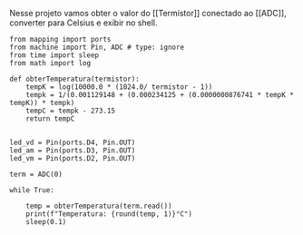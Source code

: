 Nesse projeto vamos obter o valor do [[Termístor]] conectado ao [[ADC]], converter para Celsius e exibir no shell.


```
from mapping import ports
from machine import Pin, ADC # type: ignore
from time import sleep
from math import log

def obterTemperatura(termistor):
	tempK = log(10000.0 * (1024.0/ termistor - 1))
	tempk = 1/(0.001129148 + (0.000234125 + (0.0000000876741 * tempK * tempK)) * tempk)
	tempC = tempk - 273.15
	return tempC


led_vd = Pin(ports.D4, Pin.OUT)
led_am = Pin(ports.D3, Pin.OUT)
led_vm = Pin(ports.D2, Pin.OUT)

term = ADC(0)

while True:

	temp = obterTemperatura(term.read())
	print(f"Temperatura: {round(temp, 1)}°C")
	sleep(0.1)
```